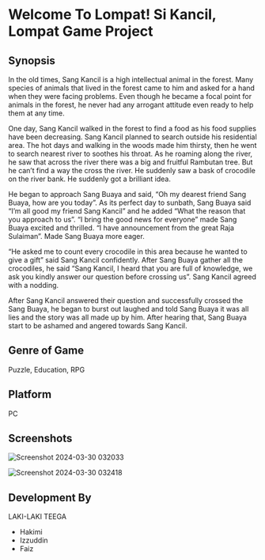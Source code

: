 <h1>Welcome To Lompat! Si Kancil, Lompat Game Project</h1>
<h2><strong>Synopsis</strong></h2>

In the old times, Sang Kancil is a high intellectual animal in the forest. Many species of animals that lived in the forest came to him and asked for a hand when they were facing problems. Even though he became a focal point for animals in the forest, he never had any arrogant attitude even ready to help them at any time.

One day, Sang Kancil walked in the forest to find a food as his food supplies have been decreasing. Sang Kancil planned to search outside his residential area. The hot days and walking in the woods made him thirsty, then he went to search nearest river to soothes his throat. As he roaming along the river, he saw that across the river there was a big and fruitful Rambutan tree. But he can’t find a way the cross the river. He suddenly saw a bask of crocodile on the river bank. He suddenly got a brilliant idea.

He began to approach Sang Buaya and said, “Oh my dearest friend Sang Buaya, how are you today”. As its perfect day to sunbath, Sang Buaya said “I’m all good my friend Sang Kancil” and he added “What the reason that you approach to us”. “I bring the good news for everyone” made Sang Buaya excited and thrilled. “I have announcement from the great Raja Sulaiman”. Made Sang Buaya more eager.

“He asked me to count every crocodile in this area because he wanted to give a gift” said Sang Kancil confidently. After Sang Buaya gather all the crocodiles, he said “Sang Kancil, I heard that you are full of knowledge, we ask you kindly answer our question before crossing us”. Sang Kancil agreed with a nodding.

After Sang Kancil answered their question and successfully crossed the Sang Buaya, he began to burst out laughed and told Sang Buaya it was all lies and the story was all made up by him. After hearing that, Sang Buaya start to be ashamed and angered towards Sang Kancil.

<h2><strong>Genre of Game</strong></h2>

Puzzle, Education, RPG

<h2>Platform</h2>

PC

<h2>Screenshots</h2>

![Screenshot 2024-03-30 032033](https://github.com/Fwofy/Lompat-Si-Kancil-Lompat/assets/128760862/5e89e756-2218-4a73-8e04-2b15ef5cc15a)

![Screenshot 2024-03-30 032418](https://github.com/Fwofy/Lompat-Si-Kancil-Lompat/assets/128760862/bdb6b2f0-114a-45d2-bfed-45083d191551)

<h2><strong>Development By</strong></h2>

LAKI-LAKI TEEGA
- Hakimi
- Izzuddin
- Faiz

